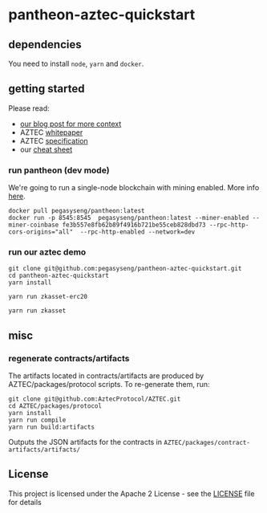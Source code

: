 # pantheon-aztec-quickstart

## dependencies

You need to install `node`, `yarn` and `docker`. 

## getting started

Please read: 
- [our blog post for more context](https://pegasys.tech)
- AZTEC [whitepaper](https://github.com/AztecProtocol/AZTEC/blob/master/AZTEC.pdf)
- AZTEC [specification](https://github.com/AztecProtocol/specification)
- our [cheat sheet](aztec_cheatsheet.pdf)

### run pantheon (dev mode)

We're going to run a single-node blockchain with mining enabled. More info [here](https://docs.pantheon.pegasys.tech/en/stable/Getting-Started/Run-Docker-Image/).
```console
docker pull pegasyseng/pantheon:latest
docker run -p 8545:8545  pegasyseng/pantheon:latest --miner-enabled --miner-coinbase fe3b557e8fb62b89f4916b721be55ceb828dbd73 --rpc-http-cors-origins="all"  --rpc-http-enabled --network=dev
```

### run our aztec demo

```console
git clone git@github.com:pegasyseng/pantheon-aztec-quickstart.git
cd pantheon-aztec-quickstart
yarn install
```
```console
yarn run zkasset-erc20
```
```console
yarn run zkasset
```


## misc

### regenerate contracts/artifacts

The artifacts located in contracts/artifacts are produced by AZTEC/packages/protocol scripts.
To re-generate them, run:
```console
git clone git@github.com:AztecProtocol/AZTEC.git
cd AZTEC/packages/protocol
yarn install
yarn run compile
yarn run build:artifacts
```
Outputs the JSON artifacts for the contracts in `AZTEC/packages/contract-artifacts/artifacts/`


## License

This project is licensed under the Apache 2 License - see the [LICENSE](LICENSE) file for details
